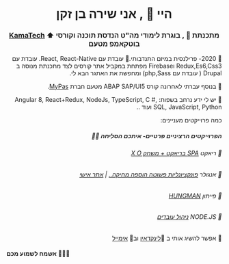 <h1 align="center">היי 👋 , אני שירה בן זקן  </h1>
<h3 align="center"><a href="https://www.kamatech.org.il/">KamaTech</a> ⬆ מתכנתת 👧 , בוגרת לימודי מה"ט הנדסת תוכנה וקורסי בוטקאמפ מטעם</h3>

<p dir="rtl"> 🔭 2020- פרילנסית במיזם התנדבותי.🤍 עובדת עם React, React-Native. עובדת עם Redux,Es6,Css3 וFirebase מפתחת במקביל אתר קורסים לצד מתכנתת מנוסה ב Drupal ( עובדת עם php,Sass) ומחפשת את האתגר הבא לי.  </p>

<p dir="rtl"> 🧩 בנוסף עברתי לאחרונה קורס ABAP SAP/UI5 מטעם חברת <a href="https://mypas.co.il/">MyPas</a>. </p>

<p dir="rtl"> 🔑 יש לי ידע נרחב בשפות:  Angular 8, React+Redux, NodeJs, TypeScript, C #, SQL, JavaScript, Python ועוד ..  </p>

<p dir="rtl"> כמה פרוייקטים מעניינים: </p>

<h5 dir="rtl"> הפרוייקטים הרציניים פרטיים- איתכם הסליחה 👩‍💻 </h5>

<h6 dir="rtl">  🧡 ריאקט  <a href="https://github.com/ShiraBenZaken/simple-fast-react-spa">SPA בריאקט + משחק X O</a>   </h6>
<h6 dir="rtl">  💛 אנגולר  <a href="https://github.com/ShiraBenZaken/Exemple-Angular-Mini-Very_Simple-Project">פונקציונליות פשוטה הוספה מחיקה..</a> |
<a href="https://github.com/ShiraBenZaken/mysite-project-">אתר אישי</a>   </h6>
<h6 dir="rtl">  💚 פייתון  <a href="https://github.com/ShiraBenZaken/Hangman-in-Python">HUNGMAN</a>  </h6>
<h6 dir="rtl">  💙 NODE.JS  <a href="https://github.com/ShiraBenZaken/nodejs_employees-master">ניהול עובדים</a>  </h6>

<p dir="rtl"> 🛴 אפשר להשיג אותי ב 💬<a href="https://www.linkedin.com/in/shira-ben-zaken/">לינקדאין</a> וב💌 <a href="mailto:shira441192@gmail.com">אימייל</a>  </p>

<h4> אשמח לשמוע מכם 💜🤎🖤</h4>


<!--
https://mypas.co.il/
**ShiraBenZaken/ShiraBenZaken** is a ✨ _special_ ✨ repository because its `README.md` (this file) appears on your GitHub profile.

Here are some ideas to get you started:

- 🔭 I’m currently working on ...
- 🌱 I’m currently learning ...
- 👯 I’m looking to collaborate on ...
- 🤔 I’m looking for help with ...
- 💬 Ask me about ...
- 📫 How to reach me: ...
- 😄 Pronouns: ...
- ⚡ Fun fact: ...
-->
